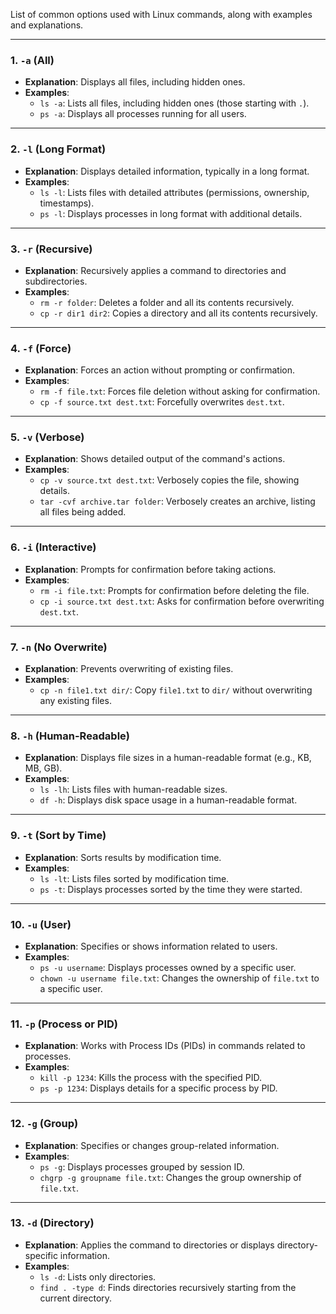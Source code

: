 List of common options used with Linux commands, along with examples and explanations.

---

### 1. **`-a` (All)**
   - **Explanation**: Displays all files, including hidden ones.
   - **Examples**:
     - `ls -a`: Lists all files, including hidden ones (those starting with `.`).
     - `ps -a`: Displays all processes running for all users.

---

### 2. **`-l` (Long Format)**
   - **Explanation**: Displays detailed information, typically in a long format.
   - **Examples**:
     - `ls -l`: Lists files with detailed attributes (permissions, ownership, timestamps).
     - `ps -l`: Displays processes in long format with additional details.

---

### 3. **`-r` (Recursive)**
   - **Explanation**: Recursively applies a command to directories and subdirectories.
   - **Examples**:
     - `rm -r folder`: Deletes a folder and all its contents recursively.
     - `cp -r dir1 dir2`: Copies a directory and all its contents recursively.

---

### 4. **`-f` (Force)**
   - **Explanation**: Forces an action without prompting or confirmation.
   - **Examples**:
     - `rm -f file.txt`: Forces file deletion without asking for confirmation.
     - `cp -f source.txt dest.txt`: Forcefully overwrites `dest.txt`.

---

### 5. **`-v` (Verbose)**
   - **Explanation**: Shows detailed output of the command's actions.
   - **Examples**:
     - `cp -v source.txt dest.txt`: Verbosely copies the file, showing details.
     - `tar -cvf archive.tar folder`: Verbosely creates an archive, listing all files being added.

---

### 6. **`-i` (Interactive)**
   - **Explanation**: Prompts for confirmation before taking actions.
   - **Examples**:
     - `rm -i file.txt`: Prompts for confirmation before deleting the file.
     - `cp -i source.txt dest.txt`: Asks for confirmation before overwriting `dest.txt`.

---

### 7. **`-n` (No Overwrite)**
   - **Explanation**: Prevents overwriting of existing files.
   - **Examples**:
     - `cp -n file1.txt dir/`: Copy `file1.txt` to `dir/` without overwriting any existing files.

---

### 8. **`-h` (Human-Readable)**
   - **Explanation**: Displays file sizes in a human-readable format (e.g., KB, MB, GB).
   - **Examples**:
     - `ls -lh`: Lists files with human-readable sizes.
     - `df -h`: Displays disk space usage in a human-readable format.

---

### 9. **`-t` (Sort by Time)**
   - **Explanation**: Sorts results by modification time.
   - **Examples**:
     - `ls -lt`: Lists files sorted by modification time.
     - `ps -t`: Displays processes sorted by the time they were started.

---

### 10. **`-u` (User)**
   - **Explanation**: Specifies or shows information related to users.
   - **Examples**:
     - `ps -u username`: Displays processes owned by a specific user.
     - `chown -u username file.txt`: Changes the ownership of `file.txt` to a specific user.

---

### 11. **`-p` (Process or PID)**
   - **Explanation**: Works with Process IDs (PIDs) in commands related to processes.
   - **Examples**:
     - `kill -p 1234`: Kills the process with the specified PID.
     - `ps -p 1234`: Displays details for a specific process by PID.

---

### 12. **`-g` (Group)**
   - **Explanation**: Specifies or changes group-related information.
   - **Examples**:
     - `ps -g`: Displays processes grouped by session ID.
     - `chgrp -g groupname file.txt`: Changes the group ownership of `file.txt`.

---

### 13. **`-d` (Directory)**
   - **Explanation**: Applies the command to directories or displays directory-specific information.
   - **Examples**:
     - `ls -d`: Lists only directories.
     - `find . -type d`: Finds directories recursively starting from the current directory.
